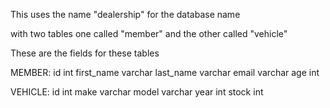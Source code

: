 This uses the name "dealership" for the database name

with two tables
one called "member" and the other called "vehicle"

These are the fields for these tables

MEMBER:
id int
first_name varchar
last_name varchar
email varchar
age int

VEHICLE:
id int
make varchar
model varchar
year int
stock int
